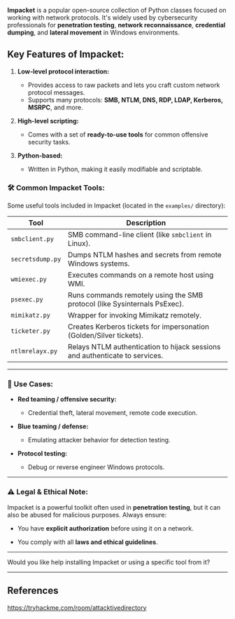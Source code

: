
**Impacket** is a popular open-source collection of Python classes focused on working with network protocols. It's widely used by cybersecurity professionals for **penetration testing**, **network reconnaissance**, **credential dumping**, and **lateral movement** in Windows environments.

## Key Features of Impacket:

1. **Low-level protocol interaction:**
    - Provides access to raw packets and lets you craft custom network protocol messages.
    - Supports many protocols: **SMB, NTLM, DNS, RDP, LDAP, Kerberos, MSRPC**, and more.
    
2. **High-level scripting:**
    - Comes with a set of **ready-to-use tools** for common offensive security tasks.
        
3. **Python-based:**
    - Written in Python, making it easily modifiable and scriptable.


### 🛠️ **Common Impacket Tools:**

Some useful tools included in Impacket (located in the `examples/` directory):

|Tool|Description|
|---|---|
|`smbclient.py`|SMB command-line client (like `smbclient` in Linux).|
|`secretsdump.py`|Dumps NTLM hashes and secrets from remote Windows systems.|
|`wmiexec.py`|Executes commands on a remote host using WMI.|
|`psexec.py`|Runs commands remotely using the SMB protocol (like Sysinternals PsExec).|
|`mimikatz.py`|Wrapper for invoking Mimikatz remotely.|
|`ticketer.py`|Creates Kerberos tickets for impersonation (Golden/Silver tickets).|
|`ntlmrelayx.py`|Relays NTLM authentication to hijack sessions and authenticate to services.|

---

### 🧠 **Use Cases:**

- **Red teaming / offensive security:**
    
    - Credential theft, lateral movement, remote code execution.
        
- **Blue teaming / defense:**
    
    - Emulating attacker behavior for detection testing.
        
- **Protocol testing:**
    
    - Debug or reverse engineer Windows protocols.
        

---

### ⚠️ Legal & Ethical Note:

Impacket is a powerful toolkit often used in **penetration testing**, but it can also be abused for malicious purposes. Always ensure:

- You have **explicit authorization** before using it on a network.
    
- You comply with all **laws and ethical guidelines**.
    

---

Would you like help installing Impacket or using a specific tool from it?

---

## References

https://tryhackme.com/room/attacktivedirectory